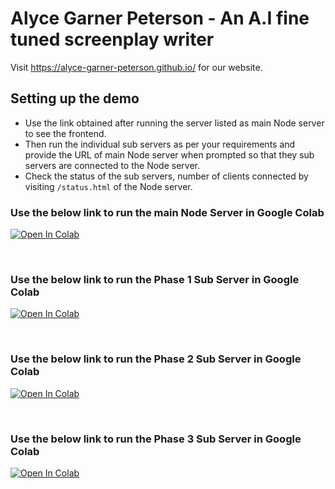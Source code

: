 # Alyce Garner Peterson - An A.I fine tuned screenplay writer

Visit https://alyce-garner-peterson.github.io/ for our website.

## Setting up the demo 
* Use the link obtained after running the server listed as main Node server to see the frontend.
* Then run the individual sub servers as per your requirements and provide the URL of main Node server when prompted so that they sub servers are connected to the Node server.
* Check the status of the sub servers, number of clients connected by visiting `/status.html` of the Node server. 

### Use the below link to run the main Node Server in Google Colab
[![Open In Colab](https://colab.research.google.com/assets/colab-badge.svg)](https://colab.research.google.com/github/alyce-garner-peterson/screenplay-writer/blob/master/ColabNotebook/NodeServer.ipynb)

<br/>

### Use the below link to run the Phase 1 Sub Server in Google Colab
[![Open In Colab](https://colab.research.google.com/assets/colab-badge.svg)](https://colab.research.google.com/github/alyce-garner-peterson/screenplay-writer/blob/master/ColabNotebook/phase_1_processor.ipynb)

<br/>

### Use the below link to run the Phase 2 Sub Server in Google Colab
[![Open In Colab](https://colab.research.google.com/assets/colab-badge.svg)](https://colab.research.google.com/github/alyce-garner-peterson/screenplay-writer/blob/master/ColabNotebook/phase_2_processor.ipynb)

<br/>

### Use the below link to run the Phase 3 Sub Server in Google Colab
[![Open In Colab](https://colab.research.google.com/assets/colab-badge.svg)](https://colab.research.google.com/github/alyce-garner-peterson/screenplay-writer/blob/master/ColabNotebook/phase_3_processor.ipynb)